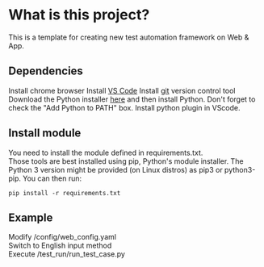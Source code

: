 # What is this project?
This is a template for creating new test automation framework on Web & App.

## Dependencies
Install chrome browser
Install [VS Code](https://code.visualstudio.com/download)
Install [git](https://git-scm.com/downloads) version control tool
Download the Python installer [here](https://www.python.org/downloads/) and then install Python. Don't forget to check the "Add Python to PATH" box.
Install python plugin in VScode.

## Install module
You need to install the module defined in requirements.txt.  
Those tools are best installed using pip, Python's module installer. The Python 3 version might be provided (on Linux distros) as pip3 or python3-pip. You can then run:  

`pip install -r requirements.txt`

## Example
Modify /config/web_config.yaml  
Switch to English input method  
Execute /test_run/run_test_case.py
